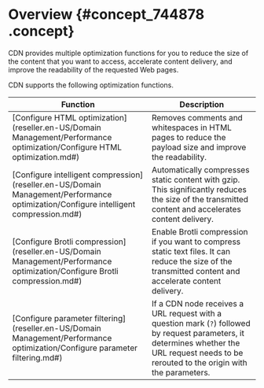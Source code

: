 # Overview {#concept_744878 .concept}

CDN provides multiple optimization functions for you to reduce the size of the content that you want to access, accelerate content delivery, and improve the readability of the requested Web pages.

CDN supports the following optimization functions.

|Function|Description|
|--------|-----------|
|[Configure HTML optimization](reseller.en-US/Domain Management/Performance optimization/Configure HTML optimization.md#)|Removes comments and whitespaces in HTML pages to reduce the payload size and improve the readability.|
|[Configure intelligent compression](reseller.en-US/Domain Management/Performance optimization/Configure intelligent compression.md#)|Automatically compresses static content with gzip. This significantly reduces the size of the transmitted content and accelerates content delivery.|
|[Configure Brotli compression](reseller.en-US/Domain Management/Performance optimization/Configure Brotli compression.md#)|Enable Brotli compression if you want to compress static text files. It can reduce the size of the transmitted content and accelerate content delivery.|
|[Configure parameter filtering](reseller.en-US/Domain Management/Performance optimization/Configure parameter filtering.md#)|If a CDN node receives a URL request with a question mark \(`?`\) followed by request parameters, it determines whether the URL request needs to be rerouted to the origin with the parameters.|

